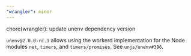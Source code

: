 ```yaml
---
"wrangler": minor
---
```


chore(wrangler): update unenv dependency version

`unenv@2.0.0-rc.1` allows using the workerd implementation for
the Node modules `net`, `timers`, and `timers/promises`.
See `unjs/unenv#396`.
